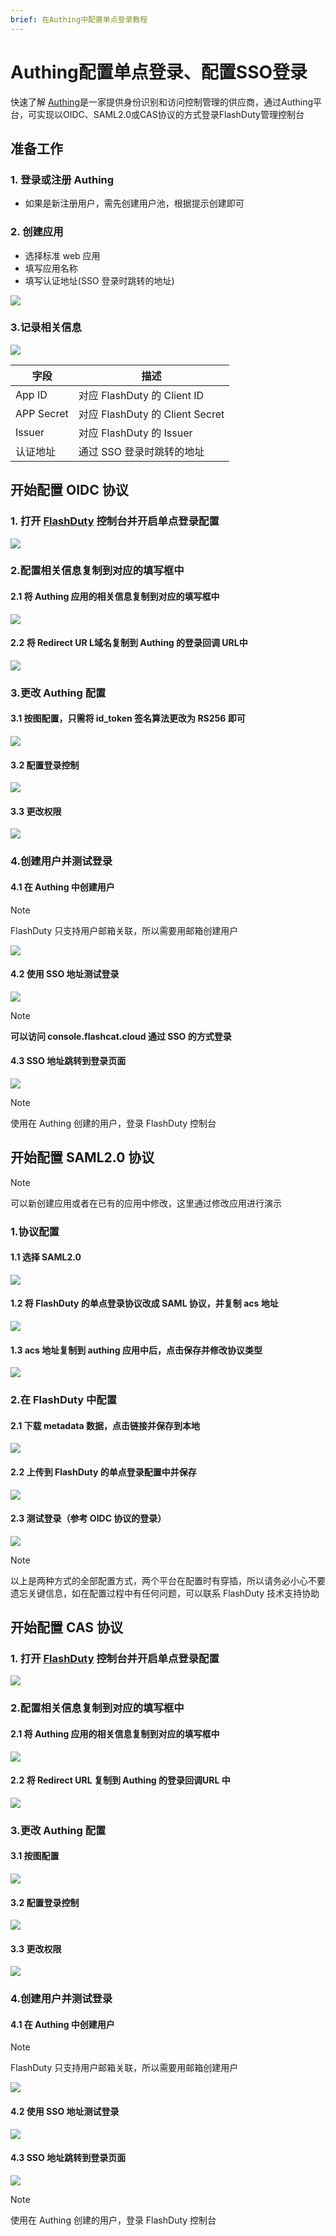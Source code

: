 ```yaml
---
brief: 在Authing中配置单点登录教程
---
```


# Authing配置单点登录、配置SSO登录

快速了解
[Authing](https://www.authing.cn/)是一家提供身份识别和访问控制管理的供应商，通过Authing平台，可实现以OIDC、SAML2.0或CAS协议的方式登录FlashDuty管理控制台

## 准备工作
### 1. 登录或注册 Authing
- 如果是新注册用户，需先创建用户池，根据提示创建即可
### 2. 创建应用
- 选择标准 web 应用
- 填写应用名称
- 填写认证地址(SSO 登录时跳转的地址)

![](https://fcdoc.github.io/img/rFaOo-DGswfKSPSbWGS-FebSKSdFDAaJo3_ZHWgK_wQ.avif)

### 3.记录相关信息

![](https://fcdoc.github.io/img/fGGU2F0PnKeRglPMvHaQN3TN_CfapC7bCv3_Vy8BfOU.avif)

|字段|描述|
|---|---|
|App ID|对应 FlashDuty 的 Client ID|
|APP Secret|对应 FlashDuty 的 Client Secret|
|Issuer|对应 FlashDuty 的 Issuer|
|认证地址|通过 SSO 登录时跳转的地址|

## 开始配置 OIDC 协议
### 1. 打开 [FlashDuty](console.flashcat.cloud) 控制台并开启单点登录配置

![](https://fcdoc.github.io/img/KZ0bU4AgfrxBFrbiDy_aMlMw0OAovw8d5iX6eDbvV4s.avif)

### 2.配置相关信息复制到对应的填写框中

#### 2.1 将 Authing 应用的相关信息复制到对应的填写框中
![](https://fcdoc.github.io/img/EnWuL87KZb8WkGRFWWeCbuL71AKXlskG4mXl5pa5lIo.avif)

#### 2.2 将 Redirect UR L域名复制到 Authing 的登录回调 URL中

![](https://fcdoc.github.io/img/AeIek4wYqa6GcRPqBYxP7FumgpZzgc1LD_x0ZqYbf6s.avif)

### 3.更改 Authing 配置

#### 3.1 按图配置，只需将 id_token 签名算法更改为 RS256 即可

![](https://fcdoc.github.io/img/wcUYTZJtdrz7pJK07m203p9XGGmKdgmHGB1t5MGH8s0.avif)

#### 3.2 配置登录控制

![](https://fcdoc.github.io/img/Q99TWiFqHE9MZVkQS7Bq3SO0hoOPIWpNBff8OvZtCxY.avif)

#### 3.3 更改权限

![](https://fcdoc.github.io/img/xz9eG4P2Cx6LhdzB5gqUU0FHtO7wahe-nEhelpSCRW0.avif)

### 4.创建用户并测试登录

#### 4.1 在 Authing 中创建用户

> [!NOTE]
> FlashDuty 只支持用户邮箱关联，所以需要用邮箱创建用户

![](https://fcdoc.github.io/img/wJC3EQjcBkksln8c1Yetxw-EqkMQpM7O-3nGITx7604.avif)

#### 4.2 使用 SSO 地址测试登录

![](https://fcdoc.github.io/img/z9i-MqlbSY5iUstNJ8ApL8MPmY9otvMtB1aUxVMSSaY.avif)

> [!NOTE]
> **可以访问 console.flashcat.cloud 通过 SSO 的方式登录**

#### 4.3 SSO 地址跳转到登录页面

![](https://fcdoc.github.io/img/te7WxbegivYwwq0vTcN4i_v8Z8eO5TctotvNNbMQhbE.avif)

> [!NOTE]
> 使用在 Authing 创建的用户，登录 FlashDuty 控制台

## 开始配置 SAML2.0 协议

> [!NOTE]
> 可以新创建应用或者在已有的应用中修改，这里通过修改应用进行演示

### 1.协议配置

#### 1.1 选择 SAML2.0

![](https://fcdoc.github.io/img/FLJsSEpdqdy0U4HsEClrmG0ynti-TiKoxv7eyEsiNs4.avif)

#### 1.2 将 FlashDuty 的单点登录协议改成 SAML 协议，并复制 acs 地址

![](https://fcdoc.github.io/img/QrzVo2DKOIUF4ueiMMN5d1-svypFEEiB774hYJ57SiI.avif)

#### 1.3 acs 地址复制到 authing 应用中后，点击保存并修改协议类型

![](https://fcdoc.github.io/img/WEk3joVymAUwHiKpW8_6FEBoitqmF5TDKH_h4sCGIKw.avif)

### 2.在 FlashDuty 中配置

#### 2.1 下载 metadata 数据，点击链接并保存到本地

![](https://fcdoc.github.io/img/heB07DtLDMuL9U9fpAKCl7VXrRrWY4uNNgDT_Xiwfj4.avif)

#### 2.2 上传到 FlashDuty 的单点登录配置中并保存

![](https://fcdoc.github.io/img/5p4rgQ127lvqz9vVtvR1gNjjTys9uMmDvax0iJzn8BI.avif)

#### 2.3 测试登录（参考 OIDC 协议的登录）
![](https://fcdoc.github.io/img/te7WxbegivYwwq0vTcN4i_v8Z8eO5TctotvNNbMQhbE.avif)

> [!NOTE]
> 以上是两种方式的全部配置方式，两个平台在配置时有穿插，所以请务必小心不要遗忘关键信息，如在配置过程中有任何问题，可以联系 FlashDuty 技术支持协助

## 开始配置 CAS 协议
### 1. 打开 [FlashDuty](console.flashcat.cloud) 控制台并开启单点登录配置

![](https://fcdoc.github.io/img/KZ0bU4AgfrxBFrbiDy_aMlMw0OAovw8d5iX6eDbvV4s.avif)

### 2.配置相关信息复制到对应的填写框中

#### 2.1 将 Authing 应用的相关信息复制到对应的填写框中
![](https://fcdoc.github.io/img/_zRk5lRlLaIJ2pR5Gn3G_AJRG1l1a5Ge9zlaZXWdArQ.avif)

#### 2.2 将 Redirect URL 复制到 Authing 的登录回调URL 中

![](https://fcdoc.github.io/img/y33ADY93aySH--oBiwzD_DzD6lRm8J_E-UkVrWXxliQ.avif)

### 3.更改 Authing 配置

#### 3.1 按图配置

![](https://fcdoc.github.io/img/_e5BujT71dx4Lh5uiaNcvgIxEL493d5n2rZXWfnEB78.avif)

#### 3.2 配置登录控制

![](https://fcdoc.github.io/img/Q99TWiFqHE9MZVkQS7Bq3SO0hoOPIWpNBff8OvZtCxY.avif)

#### 3.3 更改权限

![](https://fcdoc.github.io/img/xz9eG4P2Cx6LhdzB5gqUU0FHtO7wahe-nEhelpSCRW0.avif)

### 4.创建用户并测试登录

#### 4.1 在 Authing 中创建用户

> [!NOTE]
> FlashDuty 只支持用户邮箱关联，所以需要用邮箱创建用户

![](https://fcdoc.github.io/img/wJC3EQjcBkksln8c1Yetxw-EqkMQpM7O-3nGITx7604.avif)

#### 4.2 使用 SSO 地址测试登录

![](https://fcdoc.github.io/img/dII3AxQNII7gMXCoB0qo_PNjiVrH1km-IBFJTjlGKxY.avif)

#### 4.3 SSO 地址跳转到登录页面

![](https://fcdoc.github.io/img/te7WxbegivYwwq0vTcN4i_v8Z8eO5TctotvNNbMQhbE.avif)

> [!NOTE]
> 使用在 Authing 创建的用户，登录 FlashDuty 控制台